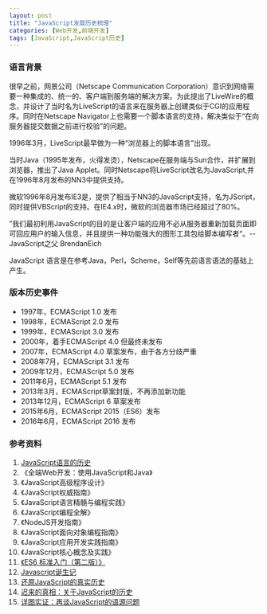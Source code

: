 ```yaml
---
layout: post
title: "JavaScript发展历史梳理"
categories: [Web开发,前端开发]
tags: [JavaScript,JavaScript历史]
---
```




### 语言背景

很早之前，网景公司（Netscape Communication Corporation）意识到网络需要一种集成的、统一的、客户端到服务端的解决方案。为此提出了LiveWire的概念，并设计了当时名为LiveScript的语言来在服务器上创建类似于CGI的应用程序。同时在Netscape Navigator上也需要一个脚本语言的支持，解决类似于“在向服务器提交数据之前进行校验”的问题。

1996年3月，LiveScript最早做为一种“浏览器上的脚本语言”出现。

当时Java（1995年发布，火得发烫），Netscape在服务端与Sun合作，并扩展到浏览器，推出了Java Applet。同时Netscape将LiveScript改名为JavaScript,并在1996年8月发布的NN3中提供支持。

微软1996年8月发布IE3是，提供了相当于NN3的JavaScript支持，名为JScript，同时提供VBScript的支持。在IE4.x时，微软的浏览器市场已经超过了80%。

”我们最初利用JavaScript的目的是让客户端的应用不必从服务器重新加载页面即可回应用户的输入信息，并且提供一种功能强大的图形工具包给脚本编写者“。--JavaScript之父 BrendanEich

JavaScript 语言是在参考Java，Perl，Scheme，Self等先前语言语法的基础上产生。



### 版本历史事件

+ 1997年，ECMAScript 1.0 发布
+ 1998年，ECMAScript 2.0 发布
+ 1999年，ECMAScript 3.0 发布
+ 2000年，着手ECMAScript 4.0 但最终未发布
+ 2007年，ECMAScript 4.0 草案发布，由于各方分歧严重
+ 2008年7月，ECMAScript 3.1 发布
+ 2009年12月，ECMAScript 5.0 发布
+ 2011年6月，ECMAScript 5.1 发布
+ 2013年3月，ECMAScript草案封版，不再添加新功能
+ 2013年12月，ECMAScript 6 草案发布
+ 2015年6月，ECMAScript 2015（ES6）发布
+ 2016年6月，ECMAScript 2016 发布



### 参考资料

1. [JavaScript语言的历史](http://javascript.ruanyifeng.com/introduction/history.html)
2. 《全端Web开发：使用JavaScript和Java》
3. 《JavaScript高级程序设计》
4. 《JavaScript权威指南》
5. 《JavaScript语言精髓与编程实践》
6. 《JavaScript编程全解》
7. 《NodeJS开发指南》
8. 《JavaScript面向对象编程指南》
9. 《JavaScript应用开发实践指南》
10. 《JavaScript核心概念及实践》
11. [《ES6 标准入门（第二版）》](http://es6.ruanyifeng.com/)
12. [Javascript诞生记](http://www.ruanyifeng.com/blog/2011/06/birth_of_javascript.html)
13. [还原JavaScript的真实历史](http://kb.cnblogs.com/page/140721/)
14. [迟来的真相：关于JavaScript的历史](http://blog.csdn.net/aimingoo/article/details/7383338)
15. [详图实证：再谈JavaScript的语源问题](http://blog.csdn.net/aimingoo/article/details/6654742)